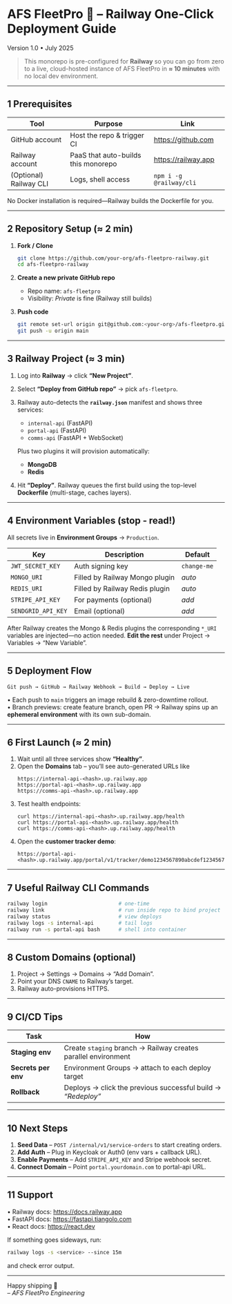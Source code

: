 # AFS FleetPro 🚚 – Railway One-Click Deployment Guide  
Version 1.0 • July 2025

> This monorepo is pre-configured for **Railway** so you can go from zero to a live, cloud-hosted instance of AFS FleetPro in **≈ 10 minutes** with no local dev environment.

---

## 1  Prerequisites

| Tool | Purpose | Link |
| ---- | ------- | ---- |
| GitHub account | Host the repo & trigger CI | https://github.com |
| Railway account | PaaS that auto-builds this monorepo | https://railway.app |
| (Optional) Railway CLI | Logs, shell access | `npm i -g @railway/cli` |

No Docker installation is required—Railway builds the Dockerfile for you.

---

## 2  Repository Setup (≈ 2 min)

1. **Fork / Clone**  
   ```bash
   git clone https://github.com/your-org/afs-fleetpro-railway.git
   cd afs-fleetpro-railway
   ```

2. **Create a new private GitHub repo**  
   - Repo name: `afs-fleetpro`
   - Visibility: *Private* is fine (Railway still builds)

3. **Push code**  
   ```bash
   git remote set-url origin git@github.com:<your-org>/afs-fleetpro.git
   git push -u origin main
   ```

---

## 3  Railway Project (≈ 3 min)

1. Log into **Railway** → click **“New Project”**.  
2. Select **“Deploy from GitHub repo”** → pick `afs-fleetpro`.  
3. Railway auto-detects the **`railway.json`** manifest and shows three services:  
   - `internal-api` (FastAPI)  
   - `portal-api` (FastAPI)  
   - `comms-api` (FastAPI + WebSocket)  

   Plus two plugins it will provision automatically:  
   - **MongoDB**  
   - **Redis**

4. Hit **“Deploy”**. Railway queues the first build using the top-level **Dockerfile** (multi-stage, caches layers).

---

## 4  Environment Variables (stop ‑ read!)

All secrets live in **Environment Groups** → `Production`.

| Key | Description | Default |
| --- | ----------- | ------- |
| `JWT_SECRET_KEY` | Auth signing key | `change-me` |
| `MONGO_URI` | Filled by Railway Mongo plugin | *auto* |
| `REDIS_URI` | Filled by Railway Redis plugin | *auto* |
| `STRIPE_API_KEY` | For payments (optional) |  _add_ |
| `SENDGRID_API_KEY` | Email (optional) |  _add_ |

After Railway creates the Mongo & Redis plugins the corresponding `*_URI` variables are injected—no action needed. **Edit the rest** under Project → Variables → “New Variable”.

---

## 5  Deployment Flow

```
Git push → GitHub → Railway Webhook → Build → Deploy → Live
```

• Each push to `main` triggers an image rebuild & zero-downtime rollout.  
• Branch previews: create feature branch, open PR → Railway spins up an **ephemeral environment** with its own sub-domain.

---

## 6  First Launch (≈ 2 min)

1. Wait until all three services show **“Healthy”**.  
2. Open the **Domains** tab – you’ll see auto-generated URLs like  
   ```
   https://internal-api-<hash>.up.railway.app
   https://portal-api-<hash>.up.railway.app
   https://comms-api-<hash>.up.railway.app
   ```
3. Test health endpoints:  
   ```
   curl https://internal-api-<hash>.up.railway.app/health
   curl https://portal-api-<hash>.up.railway.app/health
   curl https://comms-api-<hash>.up.railway.app/health
   ```
4. Open the **customer tracker demo**:  
   ```
   https://portal-api-<hash>.up.railway.app/portal/v1/tracker/demo1234567890abcdef1234567890ab
   ```

---

## 7  Useful Railway CLI Commands

```bash
railway login                       # one-time
railway link                        # run inside repo to bind project
railway status                      # view deploys
railway logs -s internal-api        # tail logs
railway run -s portal-api bash      # shell into container
```

---

## 8  Custom Domains (optional)

1. Project → Settings → Domains → “Add Domain”.  
2. Point your DNS `CNAME` to Railway’s target.  
3. Railway auto-provisions HTTPS.

---

## 9  CI/CD Tips

| Task | How |
| ---- | --- |
| **Staging env** | Create `staging` branch → Railway creates parallel environment |
| **Secrets per env** | Environment Groups → attach to each deploy target |
| **Rollback** | Deploys → click the previous successful build → *“Redeploy”* |

---

## 10  Next Steps

1. **Seed Data** – `POST /internal/v1/service-orders` to start creating orders.  
2. **Add Auth** – Plug in Keycloak or Auth0 (env vars + callback URL).  
3. **Enable Payments** – Add `STRIPE_API_KEY` and Stripe webhook secret.  
4. **Connect Domain** – Point `portal.yourdomain.com` to portal-api URL.

---

## 11  Support

• Railway docs: https://docs.railway.app  
• FastAPI docs: https://fastapi.tiangolo.com  
• React docs: https://react.dev  

If something goes sideways, run:

```bash
railway logs -s <service> --since 15m
```

and check error output.

---

Happy shipping 🚀  
*– AFS FleetPro Engineering*
